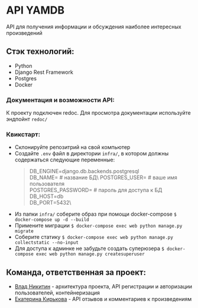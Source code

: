 # API YAMDB
API для получения информации и обсуждения наиболее интересных произведений

## Стэк технологий:
- Python
- Django Rest Framework
- Postgres
- Docker
### Документация и возможности API:
К проекту подключен redoc. Для просмотра документации используйте эндпойнт `redoc/`

### Квикстарт:

- Склонируйте репозитрий на свой компьютер
- Создайте `.env` файл в директории `infra/`, в котором должны содержаться следующие переменные:
    >DB_ENGINE=django.db.backends.postgresql\
    >DB_NAME= # название БД\ 
    >POSTGRES_USER= # ваше имя пользователя\
    >POSTGRES_PASSWORD= # пароль для доступа к БД\
    >DB_HOST=db\
    >DB_PORT=5432\
- Из папки `infra/` соберите образ при помощи docker-compose
`$ docker-compose up -d --build`
- Примените миграции
`$ docker-compose exec web python manage.py migrate`
- Соберите статику
`$ docker-compose exec web python manage.py collectstatic --no-input`
- Для доступа к админке не забудьте создать суперюзера
`$ docker-compose exec web python manage.py createsuperuser`

## Команда, ответственная за проект:
- [Влад Никитин](https://github.com/inferno2f) - архитектура проекта, API регистрации и авторизации пользователей, контейнеризация
- [Екатерина Кирькова](https://github.com/kate-kirkova) - API отзывов и комментариев к произведениям